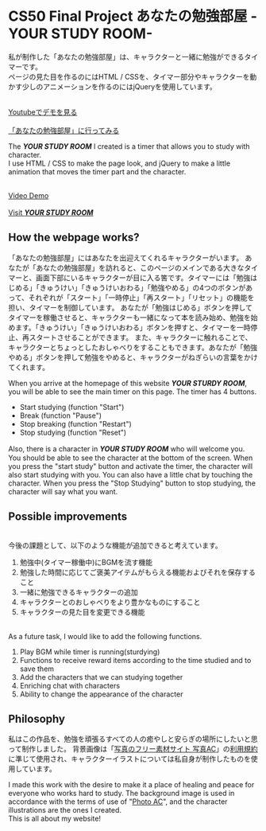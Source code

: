 # CS50 Final Project あなたの勉強部屋 -YOUR STUDY ROOM-

私が制作した「あなたの勉強部屋」は、キャラクターと一緒に勉強ができるタイマーです。
<br>ページの見た目を作るのにはHTML / CSSを、タイマー部分やキャラクターを動かす少しのアニメーションを作るのにはjQueryを使用しています。</br>

<br>[Youtubeでデモを見る](https://youtu.be/oWSy3dKHDfk)</br>
<br>[「あなたの勉強部屋」に行ってみる](https://mikalla.github.io/CS50-FinalProject/)</br>

The ***YOUR STUDY ROOM*** I created is a timer that allows you to study with character.
<br>I use HTML / CSS to make the page look, and jQuery to make a little animation that moves the timer part and the character.</br>

<br>[Video Demo](https://youtu.be/oWSy3dKHDfk)</br>
<br>[Visit ***YOUR STUDY ROOM***](https://mikalla.github.io/CS50-FinalProject/)</br>

## How the webpage works?
「あなたの勉強部屋」にはあなたを出迎えてくれるキャラクターがいます。
あなたが「あなたの勉強部屋」を訪れると、このページのメインである大きなタイマーと、画面下部にいるキャラクターが目に入る筈です。タイマーには「勉強はじめる」「きゅうけい」「きゅうけいおわる」「勉強やめる」の4つのボタンがあって、それぞれが「スタート」「一時停止」「再スタート」「リセット」の機能を担い、タイマーを制御しています。
あなたが「勉強はじめる」ボタンを押してタイマーを稼働させると、キャラクターも一緒になって本を読み始め、勉強を始めます。「きゅうけい」「きゅうけいおわる」ボタンを押すと、タイマーを一時停止、再スタートさせることができます。
また、キャラクターに触れることで、キャラクターとちょっとしたおしゃべりをすることもできます。あなたが「勉強やめる」ボタンを押して勉強をやめると、キャラクターがねぎらいの言葉をかけてくれます。

When you arrive at the homepage of this website ***YOUR STURDY ROOM***, you will be able to see the main timer on this page. The timer has 4 buttons.
- Start studying (function "Start")
- Break (function "Pause")
- Stop breaking (function "Restart")
- Stop studying (function "Reset")

Also, there is a character in ***YOUR STUDY ROOM*** who will welcome you.　You should be able to see the character at the bottom of the screen. When you press the "start study" button and activate the timer, the character will also start studying with you. You can also have a little chat by touching the character. When you press the "Stop Studying" button to stop studying, the character will say what you want.

## Possible improvements
<br>今後の課題として、以下のような機能が追加できると考えています。</br>
1. 勉強中(タイマー稼働中)にBGMを流す機能
2. 勉強した時間に応じてご褒美アイテムがもらえる機能およびそれを保存すること
3. 一緒に勉強できるキャラクターの追加
4. キャラクターとのおしゃべりをより豊かなものにすること
5. キャラクターの見た目を変更できる機能

<br>As a future task, I would like to add the following functions.</br>
1. Play BGM while timer is running(sturdying)
2. Functions to receive reward items according to the time studied and to save them
3. Add the characters that we can studying together
4. Enriching chat with characters
5. Ability to change the appearance of the character

## Philosophy
私はこの作品を、勉強を頑張るすべての人の癒やしと安らぎの場所にしたいと思って制作しました。
背景画像は「[写真のフリー素材サイト 写真AC](https://www.photo-ac.com/)」の[利用規約](https://www.photo-ac.com/main/terms)に準じて使用され、キャラクターイラストについては私自身が制作したものを使用しています。

I made this work with the desire to make it a place of healing and peace for everyone who works hard to study.
The background image is used in accordance with the terms of use of "[Photo AC](https://www.photo-ac.com/)", and the character illustrations are the ones I created.
<br>This is all about my website!</br>
